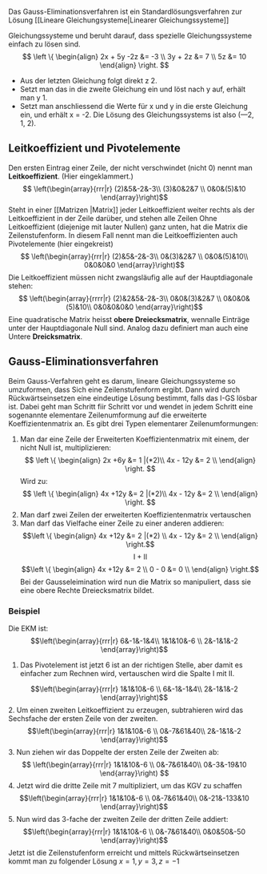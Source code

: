 Das Gauss-Eliminationsverfahren ist ein Standardlösungsverfahren zur Lösung [[Lineare Gleichungsysteme|Linearer Gleichungssysteme]]


Gleichungssysteme und beruht darauf, dass spezielle Gleichungssysteme einfach zu lösen sind.
$$ \left \{ 
	\begin{align} 
	2x + 5y -2z &= -3  \\ 
	  3y + 2z &= 7 \\
	5z &= 10
	\end{align} 
\right. $$
- Aus der letzten Gleichung folgt direkt z 2.
- Setzt man das in die zweite Gleichung ein und löst nach y auf, erhält man y 1.
- Setzt man anschliessend die Werte für x und y in die erste Gleichung ein, und erhält x = -2. Die Lösung des Gleichungssystems ist also (—2, 1, 2).


## Leitkoeffizient und Pivotelemente
Den ersten Eintrag einer Zeile, der nicht verschwindet (nicht 0) nennt man **Leitkoeffizient**. (Hier eingeklammert.)
$$  \left(\begin{array}{rrr|r}
    (2)&5&-2&-3\\
    (3)&0&2&7 \\
    0&0&(5)&10
  \end{array}\right)$$
Steht in einer [[Matrizen |Matrix]] jeder Leitkoeffizient weiter rechts als der Leitkoeffizient in der Zeile darüber, und stehen alle Zeilen Ohne Leitkoeffizient (diejenige mit lauter Nullen) ganz unten, hat die Matrix die Zeilenstufenform. In diesem Fall nennt man die Leitkoeffizienten auch Pivotelemente (hier eingekreist)
  $$  \left(\begin{array}{rrr|r}
    (2)&5&-2&-3\\
    0&(3)&2&7 \\
    0&0&(5)&10\\
    0&0&0&0
  \end{array}\right)$$
  Die Leitkoeffizient müssen nicht zwangsläufig alle auf der Hauptdiagonale stehen:
  $$  \left(\begin{array}{rrrr|r}
    (2)&2&5&-2&-3\\
    0&0&(3)&2&7 \\
    0&0&0&(5)&10\\
    0&0&0&0&0
  \end{array}\right)$$
  Eine quadratische Matrix heisst **obere Dreiecksmatrix**, wennalle Einträge unter der Hauptdiagonale Null sind. Analog dazu definiert man auch eine Untere **Dreicksmatrix**.

## Gauss-Eliminationsverfahren

Beim Gauss-Verfahren geht es darum, lineare Gleichungssysteme so umzuformen, dass Sich eine Zeilenstufenform ergibt. Dann wird durch Rückwärtseinsetzen eine eindeutige Lösung bestimmt, falls das I-GS lösbar ist. Dabei geht man Schritt fiir Schritt vor und wendet in jedem Schritt eine sogenannte elementare Zeilenumformung auf die erweiterte Koeffizientenmatrix an. Es gibt
drei Typen elementarer Zeilenumformungen:
1. Man dar eine Zeile der Erweiterten Koeffizientenmatrix mit einem, der nicht Null ist, multiplizieren:
$$ \left \{ 
	\begin{align} 
	2x +6y &= 1 |(*2)\\ 
	4x - 12y &= 2 \\
	\end{align}
\right. $$
Wird zu:
$$ \left \{ 
	\begin{align} 
	4x +12y &= 2 |(*2)\\ 
	4x - 12y &= 2 \\
	\end{align}
\right. $$
2. Man darf zwei Zeilen der erweiterten Koeffizientenmatrix vertauschen
3. Man darf das Vielfache einer Zeile zu einer anderen addieren:
$$\left \{ 
	\begin{align} 
	4x +12y &= 2 |(*2) \\ 
	4x - 12y &= 2 \\
	\end{align}
\right.$$
$$ \mathrm{I} + \mathrm{II}$$
$$\left \{ 
	\begin{align} 
	4x +12y &= 2 \\ 
	0 - 0 &= 0 \\
	\end{align}
\right.$$
Bei der Gausseleimination wird nun die Matrix so manipuliert, dass sie eine obere Rechte Dreiecksmatrix bildet.
### Beispiel
Die EKM ist: $$\left(\begin{array}{rrr|r}
    6&-1&-1&4\\
    1&1&10&-6 \\
    2&-1&1&-2
  \end{array}\right)$$
  1. Das Pivotelement ist jetzt 6 ist an der richtigen Stelle, aber damit es einfacher zum Rechnen wird, vertauschen wird die Spalte $\mathrm{I}$ mit $\mathrm{II}$.
   
$$\left(\begin{array}{rrr|r}
    1&1&10&-6 \\
    6&-1&-1&4\\
    2&-1&1&-2
  \end{array}\right)$$
  2. Um einen zweiten Leitkoeffizient zu erzeugen, subtrahieren wird das Sechsfache der ersten Zeile von der zweiten.
  $$\left(\begin{array}{rrr|r}
    1&1&10&-6 \\
    0&-7&61&40\\
    2&-1&1&-2
  \end{array}\right)$$
  3. Nun ziehen wir das Doppelte der ersten Zeile der Zweiten ab:
$$
\left(\begin{array}{rrr|r}
    1&1&10&-6 \\
    0&-7&61&40\\
    0&-3&-19&10
  \end{array}\right)
$$
4. Jetzt wird die dritte Zeile mit 7 multipliziert, um das KGV zu schaffen
$$\left(\begin{array}{rrr|r}
    1&1&10&-6 \\
    0&-7&61&40\\
    0&-21&-133&10
  \end{array}\right)$$
  5. Nun wird das 3-fache der zweiten Zeile der dritten Zeile addiert:
  $$\left(\begin{array}{rrr|r}
    1&1&10&-6 \\
    0&-7&61&40\\
    0&0&50&-50
  \end{array}\right)$$
  Jetzt ist die Zeilenstufenform erreicht und mittels Rückwärtseinsetzen kommt man zu folgender Lösung $x=1,y=3, z=-1$
  
  